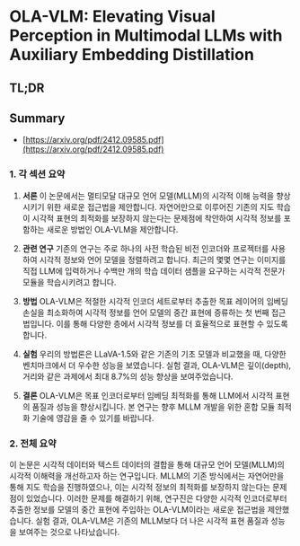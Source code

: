 # OLA-VLM: Elevating Visual Perception in Multimodal LLMs with Auxiliary Embedding Distillation
## TL;DR
## Summary
- [https://arxiv.org/pdf/2412.09585.pdf](https://arxiv.org/pdf/2412.09585.pdf)

### 1. 각 섹션 요약

1. **서론**
   이 논문에서는 멀티모달 대규모 언어 모델(MLLM)의 시각적 이해 능력을 향상시키기 위한 새로운 접근법을 제안합니다. 자연어만으로 이루어진 기존의 지도 학습이 시각적 표현의 최적화를 보장하지 않는다는 문제점에 착안하여 시각적 정보를 포함하는 새로운 방법인 OLA-VLM을 제안합니다.

2. **관련 연구**
   기존의 연구는 주로 하나의 사전 학습된 비전 인코더와 프로젝터를 사용하여 시각적 정보와 언어 모델을 정렬하려고 합니다. 최근의 몇몇 연구는 이미지를 직접 LLM에 입력하거나 수백만 개의 학습 데이터 샘플을 요구하는 시각적 전문가 모듈을 학습시키려고 합니다.

3. **방법**
   OLA-VLM은 적절한 시각적 인코더 세트로부터 추출한 목표 레이어의 임베딩 손실을 최소화하여 시각적 정보를 언어 모델의 중간 표현에 증류하는 첫 번째 접근법입니다. 이를 통해 다양한 층에서 시각적 정보를 더 효율적으로 표현할 수 있도록 합니다.

4. **실험**
   우리의 방법론은 LLaVA-1.5와 같은 기존의 기초 모델과 비교했을 때, 다양한 벤치마크에서 더 우수한 성능을 보였습니다. 실험 결과, OLA-VLM은 깊이(depth), 거리와 같은 과제에서 최대 8.7%의 성능 향상을 보여주었습니다.

5. **결론**
   OLA-VLM은 목표 인코더로부터 임베딩 최적화를 통해 LLM에서 시각적 표현의 품질과 성능을 향상시킵니다. 본 연구는 향후 MLLM 개발을 위한 혼합 모듈 최적화 기술에 영감을 줄 수 있기를 바랍니다.

### 2. 전체 요약

이 논문은 시각적 데이터와 텍스트 데이터의 결합을 통해 대규모 언어 모델(MLLM)의 시각적 이해력을 개선하고자 하는 연구입니다. MLLM의 기존 방식에서는 자연어만을 통해 지도 학습을 진행하였으나, 이는 시각적 정보의 최적화를 보장하지 않는다는 문제점이 있었습니다. 이러한 문제를 해결하기 위해, 연구진은 다양한 시각적 인코더로부터 추출한 정보를 모델의 중간 표현에 주입하는 OLA-VLM이라는 새로운 접근법을 제안했습니다. 실험 결과, OLA-VLM은 기존의 MLLM보다 더 나은 시각적 표현 품질과 성능을 보여주는 것으로 나타났습니다.